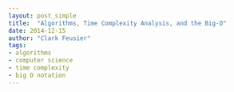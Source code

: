 ```yaml
---
layout: post_simple
title:  "Algorithms, Time Complexity Analysis, and the Big-O"
date: 2014-12-15
author: "Clark Feusier"
tags:
- algorithms
- computer science
- time complexity
- big O notation
---
```

